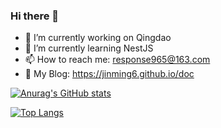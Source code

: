 ### Hi there 👋

- 🔭 I’m currently working on Qingdao
- 🌱 I’m currently learning NestJS
- 📫 How to reach me: response965@163.com
- 📖 My Blog: https://jinming6.github.io/doc


[![Anurag's GitHub stats](https://github-readme-stats.vercel.app/api?username=JinMing6&theme=transparent&card_width=500px)](https://github.com/anuraghazra/github-readme-stats)

[![Top Langs](https://github-readme-stats.vercel.app/api/top-langs/?username=JinMing6&theme=transparent&card_width=500px)](https://github.com/anuraghazra/github-readme-stats)
